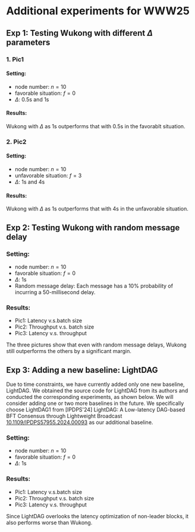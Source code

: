 # Additional experiments for WWW25

## Exp 1: Testing Wukong with different $\Delta$ parameters

### 1. Pic1
#### Setting: 
- node number: $n=10$ 
- favorable situation: $f=0$
- $\Delta$: 0.5s and 1s
#### Results:
Wukong with $\Delta$ as 1s outperforms that with 0.5s in the favorablt situation.

### 2. Pic2
#### Setting: 
- node number: $n=10$ 
- unfavorable situation: $f=3$
- $\Delta$: 1s and 4s
#### Results:
Wukong with $\Delta$ as 1s outperforms that with 4s in the unfavorable situation.



## Exp 2: Testing Wukong with random message delay

### Setting: 
- node number: $n=10$ 
- favorable situation: $f=0$
- $\Delta$: 1s
- Random message delay: Each message has a 10% probability of incurring a 50-millisecond delay.

### Results:
- Pic1: Latency v.s.batch size
- Pic2: Throughput v.s. batch size
- Pic3: Latency v.s. throughput

The three pictures show that even with random message delays, Wukong still outperforms the others by a significant margin.

## Exp 3: Adding a new baseline: LightDAG

Due to time constraints, we have currently added only one new baseline, LightDAG. We obtained the source code for LightDAG from its authors and conducted the corresponding experiments, as shown below. We will consider adding one or two more baselines in the future.
We specifically choose LightDAG1 from [IPDPS'24] LightDAG: A Low-latency DAG-based BFT Consensus through Lightweight Broadcast [10.1109/IPDPS57955.2024.00093](https://doi.ieeecomputersociety.org/10.1109/IPDPS57955.2024.00093) as our additional baseline.

### Setting: 
- node number: $n=10$ 
- favorable situation: $f=0$
- $\Delta$: 1s

### Results:
- Pic1: Latency v.s.batch size
- Pic2: Throughput v.s. batch size
- Pic3: Latency v.s. throughput

Since LightDAG overlooks the latency optimization of non-leader blocks, it also performs worse than Wukong.

